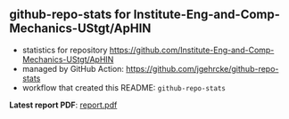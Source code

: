 ## github-repo-stats for Institute-Eng-and-Comp-Mechanics-UStgt/ApHIN

- statistics for repository https://github.com/Institute-Eng-and-Comp-Mechanics-UStgt/ApHIN
- managed by GitHub Action: https://github.com/jgehrcke/github-repo-stats
- workflow that created this README: `github-repo-stats`

**Latest report PDF**: [report.pdf](https://github.com/Institute-Eng-and-Comp-Mechanics-UStgt/ApHIN/raw/github-repo-stats/Institute-Eng-and-Comp-Mechanics-UStgt/ApHIN/latest-report/report.pdf)

